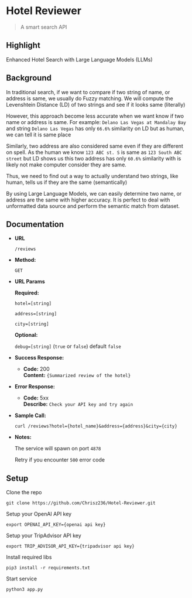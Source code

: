 # Hotel Reviewer

> A smart search API

## Highlight

Enhanced Hotel Search with Large Language Models (LLMs)

## Background

In traditional search, if we want to compare if two string of name, or address is same, we usually do Fuzzy matching. We will compute the Levenshtein Distance (LD) of two strings and see if it looks same (literally)

However, this approach become less accurate when we want know if two name or address is same. For example: `Delano Las Vegas at Mandalay Bay` and string `Delano Las Vegas` has only `66.6%` similarity on LD but as human, we can tell it is same place

Similarly, two address are also considered same even if they are different on spell. As the human we know `123 ABC st. S` is same as `123 South ABC street` but LD shows us this two address has only `60.6%` similarity with is likely not make computer consider they are same.

Thus, we need to find out a way to actually understand two strings, like human, tells us if they are the same (semantically)

By using Large Language Models, we can easily determine two name, or address are the same with higher accuracy. It is perfect to deal with unformatted data source and perform the semantic match from dataset.

## Documentation
* **URL**

    `/reviews`

* **Method:**

    `GET`

* **URL Params**

    **Required:**

    `hotel=[string]`

    `address=[string]`

    `city=[string]`

    **Optional:**

    `debug=[string]`  (`true` or `false`) default `false`

* **Success Response:**

  * **Code:** 200 <br />
    **Content:** `{Summarized review of the hotel}`
 
* **Error Response:**

  * **Code:** 5xx <br />
    **Describe:** `Check your API key and try again`

* **Sample Call:**

  `curl /reviews?hotel={hotel_name}&address={address}&city={city}`

* **Notes:**

  The service will spawn on port `4878`

  Retry if you encounter `500` error code


## Setup
Clone the repo 

```
git clone https://github.com/Chrisz236/Hotel-Reviewer.git
```

Setup your OpenAI API key 

```
export OPENAI_API_KEY={openai api key}
```

Setup your TripAdvisor API key 

```
export TRIP_ADVISOR_API_KEY={tripadvisor api key}
```

Install required libs 

```
pip3 install -r requirements.txt
```

Start service

```
python3 app.py
```